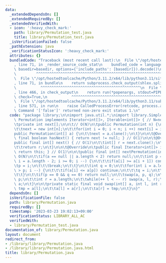 ```yaml
---
data:
  _extendedDependsOn: []
  _extendedRequiredBy: []
  _extendedVerifiedWith:
  - icon: ':heavy_check_mark:'
    path: library/Permutation_test.java
    title: library/Permutation_test.java
  _isVerificationFailed: false
  _pathExtension: java
  _verificationStatusIcon: ':heavy_check_mark:'
  attributes: {}
  bundledCode: "Traceback (most recent call last):\n  File \"/opt/hostedtoolcache/Python/3.11.2/x64/lib/python3.11/site-packages/onlinejudge_verify/documentation/build.py\"\
    , line 71, in _render_source_code_stat\n    bundled_code = language.bundle(stat.path,\
    \ basedir=basedir, options={'include_paths': [basedir]}).decode()\n          \
    \         ^^^^^^^^^^^^^^^^^^^^^^^^^^^^^^^^^^^^^^^^^^^^^^^^^^^^^^^^^^^^^^^^^^^^^^^^^^^^^^^^^\n\
    \  File \"/opt/hostedtoolcache/Python/3.11.2/x64/lib/python3.11/site-packages/onlinejudge_verify/languages/user_defined.py\"\
    , line 71, in bundle\n    return subprocess.check_output(shlex.split(command))\n\
    \           ^^^^^^^^^^^^^^^^^^^^^^^^^^^^^^^^^^^^^^^^^^^^^\n  File \"/opt/hostedtoolcache/Python/3.11.2/x64/lib/python3.11/subprocess.py\"\
    , line 466, in check_output\n    return run(*popenargs, stdout=PIPE, timeout=timeout,\
    \ check=True,\n           ^^^^^^^^^^^^^^^^^^^^^^^^^^^^^^^^^^^^^^^^^^^^^^^^^^^^^^^^^\n\
    \  File \"/opt/hostedtoolcache/Python/3.11.2/x64/lib/python3.11/subprocess.py\"\
    , line 571, in run\n    raise CalledProcessError(retcode, process.args,\nsubprocess.CalledProcessError:\
    \ Command '['false']' returned non-zero exit status 1.\n"
  code: "package library;\n\nimport java.util.*;\nimport library.SimpleUtil;\n\nclass\
    \ Permutation implements Iterator<int[]>, Iterable<int[]> { // N=next.length\n\
    \tprivate int next[];\n\n\t// O(N)\n\tpublic Permutation(int n) {\n\t\tSimpleUtil.nonNegativeCheck(n);\n\
    \t\tnext = new int[n];\n\t\tfor(int i = 0; i < n; i ++) next[i] = i;\n\t}\n\t\
    public Permutation(int[] a) {\n\t\tnext = a.clone();\n\t}\n\n\t@Override\n\tpublic\
    \ final boolean hasNext() { return next != null; } // O(1)\n\n\t@Override\n\t\
    public final int[] next() { // O(1)\n\t\tint[] r = next.clone();\n\t\tnext = nextPermutation(next);\n\
    \t\treturn r;\n\t}\n\n\t@Override\n\tpublic final Iterator<int[]> iterator() {\
    \ return this; } // O(1)\n\n\tpublic final int[] nextPermutation(int[] a) { //\
    \ O(N)\n\t\tif(a == null || a.length < 2) return null;\n\t\tint p = 0;\n\t\tfor(int\
    \ i = a.length - 2; i >= 0; i --) {\n\t\t\tif(a[i] >= a[i + 1]) continue;\n\t\t\
    \tp = i;\n\t\t\tbreak;\n\t\t}\n\t\tint q = 0;\n\t\tfor(int i = a.length - 1; i\
    \ > p; i --) {\n\t\t\tif(a[i] <= a[p]) continue;\n\t\t\tq = i;\n\t\t\tbreak;\n\
    \t\t}\n\t\tif(p == 0 && q == 0) return null;\n\t\tswap(a, p, q);\n\t\tint l =\
    \ p;\n\t\tint r = a.length;\n\t\twhile(++ l < -- r) swap(a, l, r);\n\t\treturn\
    \ a;\n\t}\n\n\tprivate static final void swap(int[] a, int l, int r) {\n\t\tint\
    \ tmp = a[l];\n\t\ta[l] = a[r];\n\t\ta[r] = tmp;\n\t}\n}"
  dependsOn: []
  isVerificationFile: false
  path: library/Permutation.java
  requiredBy: []
  timestamp: '2023-03-23 19:02:13+09:00'
  verificationStatus: LIBRARY_ALL_AC
  verifiedWith:
  - library/Permutation_test.java
documentation_of: library/Permutation.java
layout: document
redirect_from:
- /library/library/Permutation.java
- /library/library/Permutation.java.html
title: library/Permutation.java
---
```

